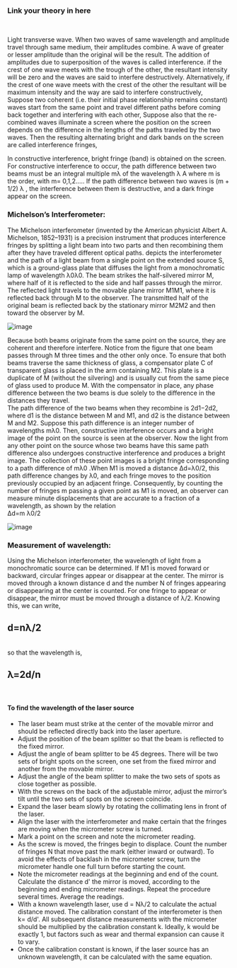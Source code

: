 ### Link your theory in here
<br>
<p>Light transverse wave. When two waves of same wavelength and amplitude travel through same medium, their amplitudes combine. A wave of greater or lesser amplitude than the original will be the result. The addition of amplitudes due to superposition of the waves is called interference. if the crest of one wave meets with the trough of the other, the resultant intensity will be zero and the waves are said to interfere destructively. Alternatively, if the crest of one wave meets with the crest of the other the resultant will be maximum intensity and the way are said to interfere constructively,<br>
Suppose two coherent (i.e. their initial phase relationship remains constant) waves start from the same point and travel different paths before coming back together and interfering with each other, Suppose also that the re-combined waves illuminate a screen where the position on the screen depends on the difference in the lengths of the paths traveled by the two waves. Then the resulting alternating bright and dark bands on the screen are called interference fringes,<br>

In constructive interference, bright fringe (band) is obtained on the screen. For constructive interference to occur, the path difference between two beams must be an integral multiple mλ of the wavelength  λ A where m is the order, with m= 0,1,2…..
If the path difference between two waves is (m + 1/2) λ , the interference between them is destructive, and a dark fringe appear on the screen.<br></p>

<h3> Michelson’s Interferometer:</h3>

<p> The Michelson interferometer (invented by the American physicist Albert A. Michelson, 1852–1931) is a precision instrument that produces interference fringes by splitting a light beam into two parts and then recombining them after they have traveled different optical paths.  depicts the interferometer and the path of a light beam from a single point on the extended source S, which is a ground-glass plate that diffuses the light from a monochromatic lamp of wavelength λ0λ0. The beam strikes the half-silvered mirror M, where half of it is reflected to the side and half passes through the mirror. The reflected light travels to the movable plane mirror M1M1, where it is reflected back through M to the observer. The transmitted half of the original beam is reflected back by the stationary mirror M2M2 and then toward the observer by M. </p>
  
  ![image](https://user-images.githubusercontent.com/72906969/217595444-9f44980d-6eb1-43dd-9fe6-e60c6f44b2b1.png)
  
  <p> Because both beams originate from the same point on the source, they are coherent and therefore interfere. Notice from the figure that one beam passes through M three times and the other only once. To ensure that both beams traverse the same thickness of glass, a compensator plate C of transparent glass is placed in the arm containing M2. This plate is a duplicate of M (without the silvering) and is usually cut from the same piece of glass used to produce M. With the compensator in place, any phase difference between the two beams is due solely to the difference in the distances they travel.<br>
  The path difference of the two beams when they recombine is 2d1−2d2, where d1 is the distance between M and M1, and d2 is the distance between M and M2. Suppose this path difference is an integer number of wavelengths mλ0. Then, constructive interference occurs and a bright image of the point on the source is seen at the observer. Now the light from any other point on the source whose two beams have this same path difference also undergoes constructive interference and produces a bright image. The collection of these point images is a bright fringe corresponding to a path difference of mλ0 .When M1 is moved a distance Δd=λ0/2, this path difference changes by λ0, and each fringe moves to the position previously occupied by an adjacent fringe. Consequently, by counting the number of fringes m passing a given point as M1 is moved, an observer can measure minute displacements that are accurate to a fraction of a wavelength, as shown by the relation<br>
  Δd=m λ0/2 <br>
  
  
  ![image](https://user-images.githubusercontent.com/72906969/217596130-b528df57-20b1-4679-aa34-062578952453.png)
</p>

<h3> Measurement of wavelength:</h4>
<p> 
Using the Michelson interferometer, the wavelength of light from a monochromatic source can be determined. If M1 is moved forward or backward, circular fringes appear or disappear at the center. The mirror is moved through a known distance d and the number N of fringes appearing or disappearing at the center is counted. For one fringe to appear or disappear, the mirror must be moved through a distance of λ/2. Knowing this, we can write,<br>
  
  
<h2><b> d=nλ/2 </b></h2>

  <br>
 so that the wavelength is,    
  
  <h2> <b>λ=2d/n </b></h2>
  <br>
  <h4> To find the wavelength of the laser source </h4>
  <ul>
  <li>The laser beam must strike at the center of the movable mirror and should be reflected directly back into the laser aperture.</li>
 
  <li>Adjust the position of the beam splitter so that the beam is reflected to the fixed mirror.</li>
 
<li>	Adjust the angle of beam splitter to be 45 degrees. There will be two sets of bright spots on the screen, one set from the fixed mirror and another from the movable mirror.</li>
 
<li>Adjust the angle of the beam splitter to make the two sets of spots as close together as possible.</li>
 
<li>	With the screws on the back of the adjustable mirror, adjust the mirror’s tilt until the two sets of spots on the screen coincide.</li>
 
  <li> Expand the laser beam slowly by rotating the collimating lens in front of the laser. </li>
 
<li>Align the laser with the interferometer and make certain that the fringes are moving when the micrometer screw is turned.</li>
 
  <li>	Mark a point on the screen and note the micrometer reading. </li>
 
<li>	As the screw is moved, the fringes begin to displace. Count the number of fringes N that move past the mark (either inward or outward). To avoid the effects of backlash in the micrometer screw, turn the micrometer handle one full turn before starting the count.</li>
 
<li>Note the micrometer readings at the beginning and end of the count. Calculate the distance d' the mirror is moved, according to the beginning and ending micrometer readings. Repeat the procedure several times. Average the readings. </li>
 
<li>	With a known wavelength laser, use d = Nλ/2 to calculate the actual distance moved. The calibration constant of the interferometer is then k= d/d'. All subsequent distance measurements with the micrometer should be multiplied by the calibration constant k. Ideally, k would be exactly 1, but factors such as wear and thermal expansion can cause it to vary.</li>
 
<li>Once the calibration constant is known, if the laser source has an unknown wavelength, it can be calculated with the same equation.</li>

  





